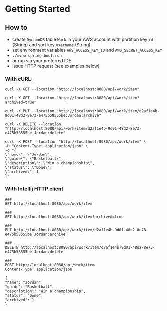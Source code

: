 # Getting Started

## How to

* create `DynamoDB` table `Work` in your AWS account with partition key `id` (String) and sort key `username` (String)
* set environment variables `AWS_ACCESS_KEY_ID` and `AWS_SECRET_ACCESS_KEY`
* `./mvnw spring-boot:run`
* or run via your preferred IDE
* issue HTTP request (see examples below)

### With cURL:
```shell
curl -X GET --location "http://localhost:8080/api/work/item"
```

```shell
curl -X GET --location "http://localhost:8080/api/work/item?archived=true"
```

```shell
curl -X PUT --location "http://localhost:8080/api/work/item/d2af1e4b-9d01-48d2-8e73-e475b58555be:Jordan:archive"
```

```shell
curl -X DELETE --location "http://localhost:8080/api/work/item/d2af1e4b-9d01-48d2-8e73-e475b58555be:Jordan:delete"
```

```shell
curl -X POST --location "http://localhost:8080/api/work/item" \
-H "Content-Type: application/json" \
-d "{
\"name\": \"Jordan\",
\"guide\": \"Basketball\",
\"description\": \"Win a championship\",
\"status\": \"Done\",
\"archived\": 1
}"
```

### With Intellij HTTP client

```shell
###
GET http://localhost:8080/api/work/item
```

```shell
###
GET http://localhost:8080/api/work/item?archived=true
```

```shell
###
PUT http://localhost:8080/api/work/item/d2af1e4b-9d01-48d2-8e73-e475b58555be:Jordan:archive
```

```shell
###
DELETE http://localhost:8080/api/work/item/d2af1e4b-9d01-48d2-8e73-e475b58555be:Jordan:delete
```

```shell
###
POST http://localhost:8080/api/work/item
Content-Type: application/json

{
"name": "Jordan",
"guide": "Basketball",
"description": "Win a championship",
"status": "Done",
"archived": 1
}
```
